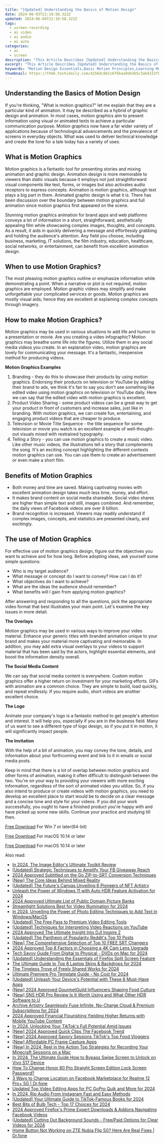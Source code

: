 ```yaml
---
title: "[Updated] Understanding the Basics of Motion Design"
date: 2024-06-03T21:19:58.322Z
updated: 2024-06-04T21:19:58.322Z
tags: 
  - screen-recording
  - ai video
  - ai audio
  - ai auto
categories: 
  - ai
  - screen
description: "This Article Describes [Updated] Understanding the Basics of Motion Design"
excerpt: "This Article Describes [Updated] Understanding the Basics of Motion Design"
keywords: "Motion Design Essentials,Basic Motion Principles,Learning Motion Art,Mastering Movement Design,Fundamentals of Animation,Motion Design Basics Guide,Key Concepts in Motion Design"
thumbnail: https://thmb.techidaily.com/d156dc661c6f6baa9eb3b5c3ab4152f8f8f4fcdc0dbe084557e36eab0ab2db64.jpeg
---
```


## Understanding the Basics of Motion Design

If you're thinking, "What is motion graphics?" let me explain that they are a particular kind of animation. It may be described as a hybrid of graphic design and animation. In most cases, motion graphics aim to present information using visual or animated texts to achieve a particular communication purpose. Motion graphics now have a far wider variety of applications because of technological advancements and the prevalence of screens in everyday objects. What was used to deliver technical knowledge and create the tone for a tale today has a variety of uses.

## What is Motion Graphics

Motion graphics is a fantastic tool for presenting stories and mixing animation and graphic design. Animation design is more memorable to viewers than static visuals because it employs not just straightforward visual components like text, forms, or images but also activates audio receptors to express concepts. Animation is motion graphics, although text plays a big part in them. Animated graphic design is what it is. There has been discussion over the boundary between motion graphics and full animation since motion graphics first appeared on the scene.

Stunning motion graphics animation for brand apps and web platforms conveys a lot of information in a short, straightforward, aesthetically appealing film while showcasing complex images, thoughts, and concepts. As a result, it aids in quickly delivering a message and effortlessly grabbing and holding the audience's attention. Any field you choose, including business, marketing, IT solutions, the film industry, education, healthcare, social networks, or entertainment, can benefit from excellent animation design.

## When to use Motion Graphics?

The most pleasing motion graphics outline or emphasize information while demonstrating a point. When a narrative or plot is not required, motion graphics are employed. Motion graphic videos may simplify and make unforgettable your complicated services or goods. Motion graphics are mostly visual aids; hence they are excellent at explaining complex concepts through imagery.

## How to make Motion Graphics?

Motion graphics may be used in various situations to add life and humor to a presentation or movie. Are you creating a video infographic? Motion graphics may breathe some life into the figures. Utilize them in any social media videos you create. In an explanation video, motion graphics are lovely for communicating your message. It's a fantastic, inexpensive method for producing videos.

**Motion Graphics Examples**

1. Branding \- they do this to showcase their products by using motion graphics. Endorsing their products on television or YouTube by adding their brand to ads, we think it's fair to say you don't see something like edited video using motion graphics on television or YouTube daily. Here we can say that the edited video with motion graphics is excellent.
2. Product Video Sharing \- some product videos can be a great way to get your product in front of customers and increase sales, just like in branding. With motion graphics, we can create fun, entertaining, and engaging product videos that are cheaper to produce.
3. Television or Movie Title Sequence \- the title sequence for some television or movie you watch is an excellent example of well-thought-out visuals mixed with restrained typography.
4. Telling a Story \- you can use motion graphics to create a music video. Like other music videos, the illustrations tell a story that complements the song. It's an exciting concept highlighting the different contexts motion graphics can use. You can use them to create an advertisement or even make a short film.

## Benefits of Motion Graphics

* Both money and time are saved. Making captivating movies with excellent animation design takes much less time, money, and effort.
* It makes brand content on social media shareable. Social video shares are higher than simple text and still, images combined. And remember, the daily views of Facebook videos are over 8 billion.
* Brand recognition is increased. Viewers may readily understand if complex images, concepts, and statistics are presented clearly, and excitingly.

## The use of Motion Graphics

For effective use of motion graphics design, figure out the objectives you want to achieve and for how long. Before adopting ideas, ask yourself some simple questions:

* Who is my target audience?
* What message or concept do I want to convey? How can I do it?
* What objectives do I want to achieve?
* What are the ideas the audience should remember?
* What benefits will I gain from applying motion graphics?

After answering and responding to all the questions, pick the appropriate video format that best illustrates your main point. Let's examine the key issues in more detail.

**The Overlays**

Motion graphics may be used in various ways to improve your video material. Enhance your generic titles with branded animation unique to your brand and makes your material more captivating and memorable. In addition, you may add extra visual overlays to your videos to support material that has been said by the actors, highlight essential elements, and boost the information density overall.

**The Social Media Content**

We can say that social media content is everywhere. Custom motion graphics offer a higher return on investment for your marketing efforts. GIFs with animation are a common choice. They are simple to build, load quickly, and repeat endlessly. If you require audio, short videos are another excellent choice.

**The Logo**

Animate your company's logo is a fantastic method to get people's attention and interest. It will help you, especially if you are in the business field. Many of us want to see a different type of logo design, so if you put it in motion, it will significantly impact people.

**The Invitation**

With the help of a bit of animation, you may convey the tone, details, and information about your forthcoming event and link to it in emails or social media posts.

Keep in mind that there is a lot of overlap between motion graphics and other forms of animation, making it often difficult to distinguish between the two. You're on your way to providing your viewers with more exciting information, regardless of the sort of animated video you utilize. So, if you also intend to produce or create videos with motion graphics, you need to develop an excellent place to start would be to decide on a clear message and a concise tone and style for your videos. If you did your work successfully, you ought to have a finished product you're happy with and have picked up some new skills. Continue your practice and studying till then.

[Free Download](https://tools.techidaily.com/wondershare/filmora/download/) For Win 7 or later(64-bit)

[Free Download](https://tools.techidaily.com/wondershare/filmora/download/) For macOS 10.14 or later

[Free Download](https://tools.techidaily.com/wondershare/filmora/download/) For macOS 10.14 or later

<ins class="adsbygoogle"
     style="display:block"
     data-ad-format="autorelaxed"
     data-ad-client="ca-pub-7571918770474297"
     data-ad-slot="1223367746"></ins>

<ins class="adsbygoogle"
     style="display:block"
     data-ad-format="autorelaxed"
     data-ad-client="ca-pub-7571918770474297"
     data-ad-slot="1223367746"></ins>



<ins class="adsbygoogle"
     style="display:block"
     data-ad-client="ca-pub-7571918770474297"
     data-ad-slot="8358498916"
     data-ad-format="auto"
     data-full-width-responsive="true"></ins>


<span class="atpl-alsoreadstyle">Also read:</span>
<div><ul>
<li><a href="https://some-approaches.techidaily.com/in-2024-the-image-editors-ultimate-toolkit-review/"><u>In 2024, The Image Editor's Ultimate Toolkit Review</u></a></li>
<li><a href="https://some-approaches.techidaily.com/updated-strategic-techniques-to-amplify-your-fb-giveaway-reach/"><u>[Updated] Strategic Techniques to Amplify Your FB Giveaway Reach</u></a></li>
<li><a href="https://some-approaches.techidaily.com/2024-approved-subtitled-on-the-go-zip-to-srt-conversion-techniques/"><u>2024 Approved  Subtitled on the Go  ZIP-to-SRT Conversion Techniques</u></a></li>
<li><a href="https://some-approaches.techidaily.com/new-the-core-ideas-behind-mixed-reality/"><u>[New] The Core Ideas Behind Mixed Reality</u></a></li>
<li><a href="https://some-approaches.techidaily.com/updated-the-futures-canvas-unveiling-6-pioneers-of-nft-artistry/"><u>[Updated] The Future's Canvas  Unveiling 6 Pioneers of NFT Artistry</u></a></li>
<li><a href="https://some-approaches.techidaily.com/unleash-the-power-of-windows-11-with-auto-hdr-feature-activation-for-2024/"><u>Unleash the Power of Windows 11 with Auto HDR Feature Activation for 2024</u></a></li>
<li><a href="https://some-approaches.techidaily.com/2024-approved-ultimate-list-of-public-domain-picture-banks/"><u>2024 Approved  Ultimate List of Public Domain Picture Banks</u></a></li>
<li><a href="https://some-approaches.techidaily.com/streamlight-solutions-best-for-video-illumination-for-2024/"><u>Streamlight Solutions  Best for Video Illumination for 2024</u></a></li>
<li><a href="https://some-approaches.techidaily.com/in-2024-unveiling-the-power-of-photo-editing-techniques-to-add-text-in-windowsmacos/"><u>In 2024, Unveiling the Power of Photo Editing  Techniques to Add Text in Windows/MacOS</u></a></li>
<li><a href="https://some-approaches.techidaily.com/updated-the-free-pass-to-premium-video-editing-tools/"><u>[Updated] The Free Pass to Premium Video Editing Tools</u></a></li>
<li><a href="https://some-approaches.techidaily.com/updated-techniques-for-interpreting-video-reactions-on-youtube/"><u>[Updated] Techniques for Interpreting Video Reactions on YouTube</u></a></li>
<li><a href="https://some-approaches.techidaily.com/2024-approved-the-ultimate-insight-into-dji-inspire-2/"><u>2024 Approved  The Ultimate Insight Into DJI Inspire 2</u></a></li>
<li><a href="https://some-approaches.techidaily.com/updated-the-pantheon-of-popularity-reddits-top-10-posts/"><u>[Updated] The Pantheon of Popularity  Reddit's Top 10 Posts</u></a></li>
<li><a href="https://some-approaches.techidaily.com/new-the-comprehensive-selection-of-top-10-free-srt-changers/"><u>[New] The Comprehensive Selection of Top 10 FREE SRT Changers</u></a></li>
<li><a href="https://some-approaches.techidaily.com/2024-approved-top-8-factors-in-choosing-a-4k-cam-lens-upgrade/"><u>2024 Approved  Top 8 Factors in Choosing a 4K Cam Lens Upgrade</u></a></li>
<li><a href="https://some-approaches.techidaily.com/tech-savvy-guide-from-digital-to-physical-dvds-on-mac-for-2024/"><u>Tech Savvy Guide  From Digital to Physical - DVDs on Mac for 2024</u></a></li>
<li><a href="https://some-approaches.techidaily.com/updated-understanding-the-essentials-of-firefox-split-screen-feature/"><u>[Updated] Understanding the Essentials of Firefox Split Screen Feature</u></a></li>
<li><a href="https://some-approaches.techidaily.com/the-ultimate-guide-to-top-8-laptop-skins-and-backdrops-for-2024/"><u>The Ultimate Guide to Top 8 Laptop Skins & Backdrops for 2024</u></a></li>
<li><a href="https://some-approaches.techidaily.com/the-timeless-trove-of-freely-shared-works-for-2024/"><u>The Timeless Trove of Freely Shared Works for 2024</u></a></li>
<li><a href="https://some-approaches.techidaily.com/ultimate-premiere-pro-template-guide-no-cost-for-2024/"><u>Ultimate Premiere Pro Template Guide - No Cost for 2024</u></a></li>
<li><a href="https://some-approaches.techidaily.com/updated-unleash-your-devices-potential-with-these-8-must-have-apps/"><u>[Updated] Unleash Your Device's Potential with These 8 Must-Have Apps</u></a></li>
<li><a href="https://tiktok-videos.techidaily.com/new-2024-approved-gourmetguild-influencers-shaping-food-culture/"><u>[New] 2024 Approved  GourmetGuild  Influencers Shaping Food Culture</u></a></li>
<li><a href="https://extra-approaches.techidaily.com/new-sns-hdr-pro-review-is-it-worth-using-and-what-other-hdr-software-to-u/"><u>[New] SNS HDR Pro Review  Is It Worth Using and What Other HDR Software to U</u></a></li>
<li><a href="https://extra-hints.techidaily.com/archive-artistry-seamlessly-fuse-infinite-no-charge-cloud-and-premium-subscriptions-for-2024/"><u>Archive Artistry  Seamlessly Fuse Infinite, No-Charge Cloud & Premium Subscriptions for 2024</u></a></li>
<li><a href="https://youtube-stream.techidaily.com/2024-approved-financial-flourishing-yielding-higher-returns-with-mobile-youtube-content/"><u>2024 Approved  Financial Flourishing  Yielding Higher Returns with Mobile YouTube Content</u></a></li>
<li><a href="https://tiktok-videos.techidaily.com/in-2024-unlocking-your-tiktoks-full-potential-amid-issues/"><u>In 2024, Unlocking Your TikTok's Full Potential Amid Issues</u></a></li>
<li><a href="https://facebook-video-recording.techidaily.com/new-2024-approved-quick-clips-the-facebook-trend/"><u>[New] 2024 Approved  Quick Clips  The Facebook Trend</u></a></li>
<li><a href="https://tiktok-video-recordings.techidaily.com/new-2024-approved-savory-sessions-tiktoks-top-food-vloggers/"><u>[New] 2024 Approved  Savory Sessions  TikTok's Top Food Vloggers</u></a></li>
<li><a href="https://remote-screen-capture.techidaily.com/new-affordable-pc-frame-capture-apps/"><u>[New] Affordable PC Frame Capture Apps</u></a></li>
<li><a href="https://video-screen-grab.techidaily.com/new-in-2024-reel-in-the-action-top-strategies-for-recording-your-minecraft-sessions-on-a-mac/"><u>[New] In 2024, Reel in the Action  Top Strategies for Recording Your Minecraft Sessions on a Mac</u></a></li>
<li><a href="https://android-unlock.techidaily.com/in-2024-the-ultimate-guide-how-to-bypass-swipe-screen-to-unlock-on-vivo-s17-device-by-drfone-android/"><u>In 2024, The Ultimate Guide How to Bypass Swipe Screen to Unlock on Vivo S17 Device</u></a></li>
<li><a href="https://unlock-android.techidaily.com/how-to-change-honor-80-pro-straight-screen-edition-lock-screen-password-by-drfone-android/"><u>How To Change Honor 80 Pro Straight Screen Edition Lock Screen Password?</u></a></li>
<li><a href="https://location-fake.techidaily.com/3-ways-to-change-location-on-facebook-marketplace-for-realme-12-proplus-5g-drfone-by-drfone-virtual-android/"><u>3 Ways to Change Location on Facebook Marketplace for Realme 12 Pro+ 5G | Dr.fone</u></a></li>
<li><a href="https://video-ai-editor.techidaily.com/updated-top-video-editing-apps-for-pc-gopro-quik-and-more-for-2024/"><u>Updated Top Video Editing Apps for PC GoPro Quik and More for 2024</u></a></li>
<li><a href="https://video-creation-software.techidaily.com/in-2024-rip-audio-from-instagram-fast-and-easy-methods/"><u>In 2024, Rip Audio From Instagram Fast and Easy Methods</u></a></li>
<li><a href="https://tiktok-video-recordings.techidaily.com/updated-your-ultimate-guide-to-tiktok-famous-books-for-2024/"><u>[Updated] Your Ultimate Guide to TikTok-Famous Books for 2024</u></a></li>
<li><a href="https://youtube-clips.techidaily.com/best-bits-of-bulb-tech-top-17-choices-for-2024/"><u>Best Bits of Bulb Tech - Top 17 Choices for 2024</u></a></li>
<li><a href="https://facebook-videos.techidaily.com/2024-approved-firefoxs-prime-expert-downloads-and-addons-navigating-facebook-videos/"><u>2024 Approved  Firefox's Prime  Expert Downloads & Addons Navigating Facebook Videos</u></a></li>
<li><a href="https://screen-capture.techidaily.com/updated-cutting-out-background-sounds-freepaid-options-for-clear-videos-for-2024/"><u>[Updated] Cutting Out Background Sounds - Free/Paid Options for Clear Videos for 2024</u></a></li>
<li><a href="https://change-location.techidaily.com/home-button-not-working-on-zte-nubia-flip-5g-here-are-real-fixes-drfone-by-drfone-fix-android-problems-fix-android-problems/"><u>Home Button Not Working on ZTE Nubia Flip 5G? Here Are Real Fixes | Dr.fone</u></a></li>
</ul></div>
